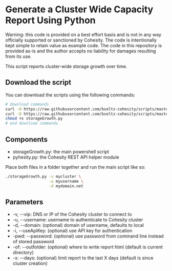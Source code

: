 # Generate a Cluster Wide Capacity Report Using Python

Warning: this code is provided on a best effort basis and is not in any way officially supported or sanctioned by Cohesity. The code is intentionally kept simple to retain value as example code. The code in this repository is provided as-is and the author accepts no liability for damages resulting from its use.

This script reports cluster-wide storage growth over time.

## Download the script

You can download the scripts using the following commands:

```bash
# download commands
curl -O https://raw.githubusercontent.com/bseltz-cohesity/scripts/master/python/storageGrowth/storageGrowth.py
curl -O https://raw.githubusercontent.com/bseltz-cohesity/scripts/master/python/pyhesity.py
chmod +x storageGrowth.py
# end download commands
```

## Components

* storageGrowth.py: the main powershell script
* pyhesity.py: the Cohesity REST API helper module

Place both files in a folder together and run the main script like so:

```bash
./storageGrowth.py -v mycluster \
                   -u myusername \
                   -d mydomain.net
```

## Parameters

* -v, --vip: DNS or IP of the Cohesity cluster to connect to
* -u, --username: username to authenticate to Cohesity cluster
* -d, --domain: (optional) domain of username, defaults to local
* -i, --useApiKey: (optional) use API key for authentication
* -pwd: --password: (optional) use password from command line instead of stored password
* -of: --outfolder: (optional) where to write report html (default is current directory)
* -x: --days: (optional) limit report to the last X days (default is since cluster creation)
